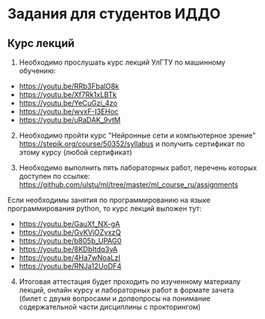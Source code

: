 # Задания для студентов ИДДО
## Курс лекций 
1. Необходимо прослушать курс лекций УлГТУ по машинному обучению:
* https://youtu.be/RRb3FbalO8k
* https://youtu.be/Xf7Rk1xLBTk
* https://youtu.be/YeCuGzi_4zo
* https://youtu.be/wvxF-I3EHoc
* https://youtu.be/uRaDAK_9vtM


2. Необходимо пройти курс "Нейронные сети и компьютерное зрение" https://stepik.org/course/50352/syllabus и получить сертификат по этому курсу (любой сертификат)

3. Необходимо выполнить пять лабораторных работ, перечень которых доступен по ссылке: https://github.com/ulstu/ml/tree/master/ml_course_ru/assignments

Если необходимы занятия по программированию на языке программирования python, то курс лекций выложен тут:
* https://youtu.be/GauXf_NX-gA
* https://youtu.be/GvKVjOZyxzQ
* https://youtu.be/b805b_UPAG0
* https://youtu.be/8KDbItdq3yA
* https://youtu.be/4Ha7wNoaLzI
* https://youtu.be/RNJa12UoDF4 

4. Итоговая аттестация будет проходить по изученному материалу лекций, онлайн курсу и лабораторных работ в формате зачета (билет с двумя вопросами и допвопросы на понимание содержательной части дисциплины с прокторингом)
